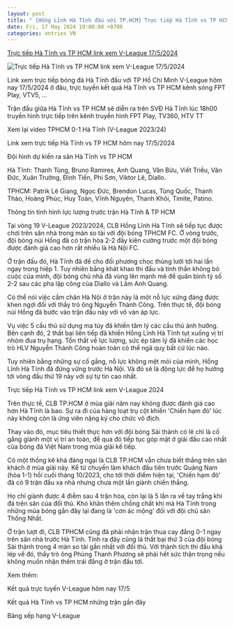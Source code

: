 ```yaml
---
layout: post
title: " [Hồng Lĩnh Hà Tĩnh đấu với TP.HCM] Trực tiếp Hà Tĩnh vs TP HCM link xem V-League 17/5/2024"
date: Fri, 17 May 2024 19:00:00 +0700
categories: entries VN
---
```

[Trực tiếp Hà Tĩnh vs TP HCM link xem V-League 17/5/2024](https://bongda24h.vn/truc-tiep-v-league/ha-tinh-vs-tp-hcm-vtv5-kqbd-17-5-2024-372-387981.html)

![Trực tiếp Hà Tĩnh vs TP HCM link xem V-League 17/5/2024](https://static.bongda24h.vn/medias/standard/2024/05/17/truc-tiep-ha-tinh-vs-tp-hcm-kqbd-truc-tuyen-17-5-2024-1705133440.jpg)

Link xem trực tiếp bóng đá Hà Tĩnh đấu với TP Hồ Chí Minh V-League hôm nay 17/5/2024 ở đâu, trực tuyến kết quả Hà Tĩnh vs TP HCM kênh sóng FPT Play, VTV5, ...

Trận đấu giữa Hà Tĩnh vs TP HCM sẽ diễn ra trên SVĐ Hà Tĩnh lúc 18h00 truyền hình trực tiếp trên kênh truyền hình FPT Play, TV360, HTV TT

Xem lại video TPHCM 0-1 Hà Tĩnh (V-League 2023/24)

Link xem trực tiếp Hà Tĩnh vs TP HCM hôm nay 17/5/2024

Đội hình dự kiến ra sân Hà Tĩnh vs TP HCM

Hà Tĩnh: Thanh Tùng, Bruno Ramires, Anh Quang, Văn Bửu, Viết Triều, Văn Đức, Xuân Trường, Đình Tiến, Phi Sơn, Viktor Lê, Diallo.

TPHCM: Patrik Lê Giang, Ngọc Đức, Brendon Lucas, Tùng Quốc, Thanh Thảo, Hoàng Phúc, Huy Toàn, Vĩnh Nguyên, Thanh Khôi, Timite, Patino.

Thông tin tình hình lực lượng trước trận Hà Tĩnh & TP HCM

Tại vòng 19 V-League 2023/2024, CLB Hồng Lĩnh Hà Tĩnh sẽ tiếp tục được chơi trên sân nhà trong màn so tài với đội bóng TPHCM FC. Ở vòng trước, đội bóng núi Hồng đã có trận hòa 2-2 đầy kiên cường trước một đội bóng được đánh giá cao hơn rất nhiều là Hà Nội FC.

Ở trận đấu đó, Hà Tĩnh đã để cho đối phương chọc thủng lưới tới hai lần ngay trong hiệp 1. Tuy nhiên bằng khát khao thi đấu và tinh thần không bỏ cuộc của mình, đội bóng chủ nhà đã vùng lên mạnh mẽ để quân bình tỷ số 2-2 sau các pha lập công của Diallo và Lâm Anh Quang.

Có thể nói việc cầm chân Hà Nội ở trận này là một nỗ lực xứng đáng được khen ngợi đối với thầy trò ông Nguyễn Thành Công. Trên thực tế, đội bóng núi Hồng đã bước vào trận đấu này với vô vàn áp lực.

Vụ việc 5 cầu thủ sử dụng ma túy đã khiến tâm lý các cầu thủ ảnh hưởng. Bên cạnh đó, 2 thất bại liên tiếp đã khiến Hồng Lĩnh Hà Tĩnh tụt xuống vị trí nhóm đua trụ hạng. Tổn thất về lực lượng, sức ép tâm lý đã khiến các học trò HLV Nguyễn Thành Công hoàn toàn có thể ngã quỵ bất cứ lúc nào.

Tuy nhiên bằng những sự cố gắng, nỗ lực không mệt mỏi của mình, Hồng Lĩnh Hà Tĩnh đã đứng vững trước Hà Nội. Và đó sẽ là động lực để họ hướng tới vòng đấu thứ 19 này với sự tự tin cao nhất.

Trực tiếp Hà Tĩnh vs TP HCM link xem V-League 2024

Trên thực tế, CLB TP.HCM ở mùa giải năm nay không được đánh giá cao hơn Hà Tĩnh là bao. Sự ra đi của hàng loạt trụ cột khiến 'Chiến hạm đỏ' lúc này không còn là ứng viên nặng ký cho chức vô địch.

Thay vào đó, mục tiêu thiết thực hơn với đội bóng Sài thành có lẽ chỉ là cố gắng giành một vị trí an toàn, để qua đó tiếp tục góp mặt ở giải đấu cao nhất của bóng đá Việt Nam trong mùa giải kế tiếp.

Có một thống kê khá đáng ngại là CLB TP.HCM vẫn chưa biết thắng trên sân khách ở mùa giải này. Kể từ chuyến làm khách đầu tiên trước Quảng Nam (hòa 1-1) hồi cuối tháng 10/2023, cho tới thời điểm hiện tại, 'Chiến hạm đỏ' đã có 9 trận đấu xa nhà nhưng chưa một lần giành chiến thắng.

Họ chỉ giành được 4 điểm sau 4 trận hòa, còn lại là 5 lần ra về tay trắng khi đá trên sân của đối thủ. Khó khăn thêm chồng chất khi mà Hà Tĩnh trong những mùa bóng gần đây lại đang là 'cơn ác mộng' đối với đội chủ sân Thống Nhất.

Ở trận lượt đi, CLB TPHCM cũng đã phải nhận trận thua cay đắng 0-1 ngay trên sân nhà trước Hà Tĩnh. Tính ra đây cũng là thất bại thứ 3 của đội bóng Sài thành trong 4 màn so tài gần nhất với đối thủ. Với thành tích thi đấu khá lép vế đó, thầy trò ông Phùng Thanh Phương sẽ phải hết sức thận trọng nếu không muốn nhận thêm trái đắng ở trận đấu tới.

Xem thêm:

Kết quả trực tuyến V-League hôm nay 17/5

Kết quả Hà Tĩnh vs TP HCM những trận gần đây

Bảng xếp hạng V-League

